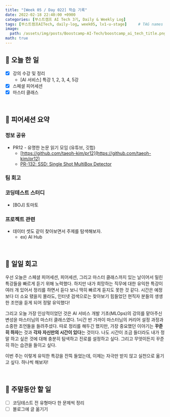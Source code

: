 ```yaml
---
title: "[Week 05 / Day 022] 학습 기록"
date: 2022-02-18 22:40:00 +0900
categories: [부스트캠프 AI Tech 3기, Daily & Weekly Log]
tags: [부스트캠프AITech, daily-log, week05, lv1-u-stage]     # TAG names should always be lowercase
image: 
  path: /assets/img/posts/Boostcamp-AI-Tech/boostcamp_ai_tech_title.png
math: true
---
```

## **📝 오늘 한 일**
- [x] 강의 수강 및 정리
    - [AI 서비스] 특강 1, 2, 3, 4, 5강
- [x] 스페셜 피어세션
- [x] 마스터 클래스

<br>

## **👥 피어세션 요약**
### **정보 공유**
- PR12 - 유명한 논문 읽기 모임 (유튜브, 깃헙)
    - [https://github.com/taeoh-kim/pr12](https://github.com/taeoh-kim/pr12)
    - [PR-132: SSD: Single Shot MultiBox Detector](https://www.youtube.com/watch?v=ej1ISEoAK5g)
    
### **팀 회고**

### **코딩테스트 스터디**
- [BOJ] 토마토

### **프로젝트 관련**
- 데이터 셋도 같이 찾아보면서 주제를 탐색해보자.
    - ex) AI Hub

<br>

## **🐾 일일 회고**
우선 오늘은 스페셜 피어세션, 피어세션, 그리고 마스터 클래스까지 있는 날이어서 밀린 특강들을 빠르게 듣기 위해 노력했다. 하지만 내가 희망하는 직무에 대한 유익한 특강이 여러 개 있어서 정리를 하면서 듣다 보니 딱히 빠르게 듣지도 못한 것 같다. 시간은 예정보다 더 소요 됐을지 몰라도, 인터넷 검색으로는 찾아보기 힘들었던 현직자 분들의 생생한 조언을 듣게 되어 정말 유익했다!

그리고 오늘 가장 인상적이었던 것은 AI 서비스 개발 기초(MLOps)의 강의를 맡아주신 변성윤 마스터님의 마스터 클래스였다. 1시간 반 가까이 마스터님의 커리어 설정 과정과 소중한 조언들을 들려주셨다. 따로 정리를 해두긴 했지만, 가장 중요했던 이야기는 **꾸준히 하자**는 것과 **각자 자신만의 시간이 있다**는 것이다. 나도 시간이 조금 들더라도 내가 정말 하고 싶은 것에 대해 충분히 탐색하고 진로를 설정하고 싶다. 그리고 무엇이든지 꾸준히 하는 습관을 들이고 싶다.

이번 주는 이렇게 유익한 특강을 잔뜩 들었는데, 이제는 자극만 받지 않고 실천으로 옮기고 싶다. 하나씩 해보자!

<br>

## **🚀 주말동안 할 일**
- [ ] 코딩테스트 전 유형마다 한 문제씩 정리
- [ ] 블로그에 글 옮기기